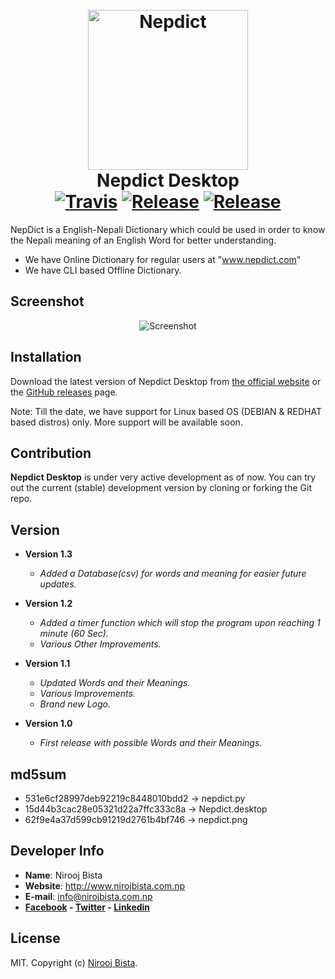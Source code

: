 <h1 align="center">
  <br>
  <img height="256" width="256" src="https://github.com/nirooj56/Nepdict/blob/master/logo.png" alt="Nepdict">
  <br>
  Nepdict Desktop
  <br>
   <a href="https://travis-ci.org/nirooj56/nepdict"><img src="https://travis-ci.org/nirooj56/Nepdict.svg?branch=master" alt="Travis"></a>
  <a href="https://github.com/nirooj56/nepdict/releases"><img src="https://img.shields.io/github/release/nirooj56/nepdict.svg" alt="Release"></a>
  <a href="https://github.com/nirooj56/nepdict/blob/master/Licence"><img src="https://img.shields.io/github/license/nirooj56/nepdict.svg" alt="Release"></a>
  <br>
</h1>

NepDict is a English-Nepali Dictionary which could be used in order to know the Nepali meaning of an English Word for better understanding.

* We have Online Dictionary for regular users at "www.nepdict.com"
* We have CLI based Offline Dictionary.

## Screenshot

<p align="center">
<img src="https://github.com/nirooj56/Nepdict/blob/master/nepdict.png" title="Screenshot">
</p>

## Installation

Download the latest version of Nepdict Desktop from [the official website](https://nepdict.com/download/) or the [GitHub releases](https://github.com/nirooj56/nepdict/releases) page.

Note: Till the date, we have support for Linux based OS (DEBIAN & REDHAT based distros) only. More support will be available soon.

## Contribution

**Nepdict Desktop** is under very active development as of now. You can try out the current (stable) development version by cloning or forking the Git repo.

## Version 
* **Version 1.3**
  * _Added a Database(csv) for words and meaning for easier future updates._

* **Version 1.2**
  * _Added a timer function which will stop the program upon reaching 1 minute (60 Sec)._
  * _Various Other Improvements._

* **Version 1.1**
  * _Updated Words and their Meanings._
  * _Various Improvements._
  * _Brand new Logo._
 
* **Version 1.0**
  * _First release with possible Words and their Meanings._

## md5sum
  * 531e6cf28997deb92219c8448010bdd2  -> nepdict.py
  * 15d44b3cac28e05321d22a7ffc333c8a  -> Nepdict.desktop
  * 62f9e4a37d599cb91219d2761b4bf746  -> nepdict.png

## Developer Info
* **Name**: Nirooj Bista
* **Website**: http://www.nirojbista.com.np
* **E-mail**: info@nirojbista.com.np
* **[Facebook](https://www.facebook.com/niroj56) - [Twitter](https://www.twitter.com/nirooj56) - [Linkedin](https://www.linkedin.com/in/nirooj56)**

## License

MIT. Copyright (c) [Nirooj Bista](http://nirojbista.com.np).
